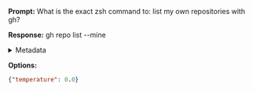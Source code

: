 **Prompt:**
What is the exact zsh command to: list my own repositories with gh?


**Response:**
gh repo list --mine

<details><summary>Metadata</summary>

- Duration: 470 ms
- Datetime: 2023-08-27T21:20:00.037714
- Model: gpt-3.5-turbo-0613

</details>

**Options:**
```json
{"temperature": 0.0}
```

